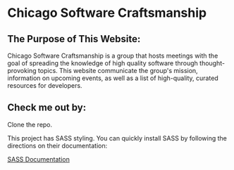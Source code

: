 <h1>Chicago Software Craftsmanship</h1>

<h2>The Purpose of This Website:</h2>
<p>Chicago Software Craftsmanship is a group that hosts meetings with the goal of spreading the knowledge of high 
quality software through thought-provoking topics. This website communicate the group's mission, information on 
upcoming events, as well as a list of high-quality, curated resources for developers.</p>

<h2>Check me out by:</h2>
<p>Clone the repo.</p>
<p>This project has SASS styling. You can quickly install SASS by following the directions on their documentation:</p>
<p><a href="http://sass-lang.com/documentation/file.SASS_REFERENCE.html#using_sass">SASS Documentation</a></p>